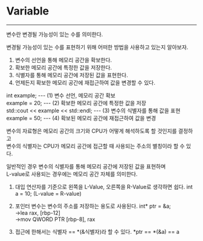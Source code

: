 # Variable
---

변수란 변경될 가능성이 있는 수를 의미한다.   

변경될 가능성이 있는 수를 표현하기 위해 어떠한 방법을 사용하고 있는지 알아보자.   
1. 변수의 선언을 통해 메모리 공간을 확보한다.
2. 확보한 메모리 공간에 특정한 값을 저장한다.
3. 식별자를 통해 메모리 공간에 저장된 값을 표현한다.
4. 언제든지 확보한 메모리 공간에 재접근하여 값을 변경할 수 있다.

int example; --- (1) 변수 선언, 메모리 공간 확보   
example = 20; --- (2) 확보한 메모리 공간에 특정한 값을 저장   
std::cout << example << std::endl; --- (3) 변수의 식별자를 통해 값을 표현   
example = 50; --- (4) 확보된 메모리 공간에 재접근하여 값을 변경   

변수의 자료형은 메모리 공간의 크기와 CPU가 어떻게 해석하도록 할 것인지를 결정하고   
변수의 식별자는 CPU가 메모리 공간에 접근할 때 사용되는 주소의 별칭이라 할 수 있다.

일반적인 경우 변수의 식별자를 통해 메모리 공간에 저장된 값을 표현하며   
L-value로 사용되는 경우에는 메모리 공간 자체를 의미한다.

1. 대입 연산자를 기준으로 왼쪽을 L-Value, 오른쪽을 R-Value로 생각하면 쉽다.
int a = 10; (L-value = R-value)   

2. 포인터 변수는 변수의 주소를 저장하는 용도로 사용된다.
int* ptr = &a;   
->lea rax, [rbp-12]   
->mov QWORD PTR [rbp-8], rax   

3. 접근에 한해서는 식별자 == *(&식별자)라 할 수 있다.
*ptr == *(&a) == a
